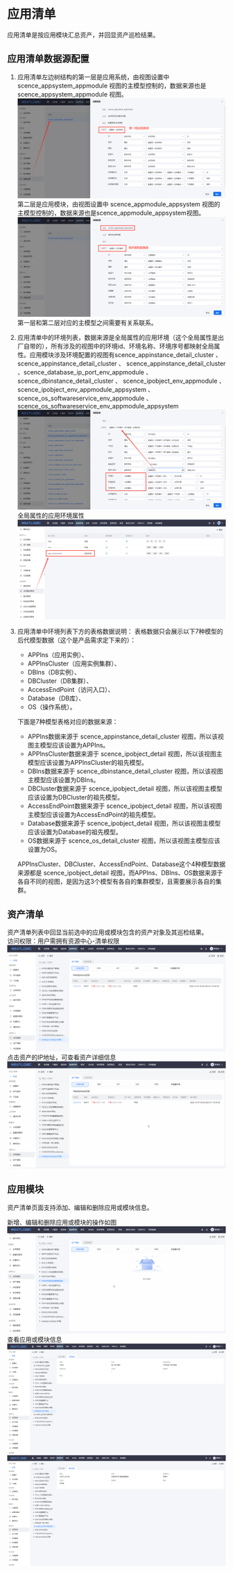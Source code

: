 # 应用清单
应用清单是按应用模块汇总资产，并回显资产巡检结果。

## 应用清单数据源配置
1. 应用清单左边树结构的第一层是应用系统，由视图设置中 scence_appsystem_appmodule 视图的主模型控制的，数据来源也是scence_appsystem_appmodule 视图。
   ![](images/应用清单_应用层.png)
   第二层是应用模块，由视图设置中 scence_appmodule_appsystem 视图的主模型控制的，数据来源也是scence_appmodule_appsystem视图。
   ![](images/应用清单_模块层.png)
   第一层和第二层对应的主模型之间需要有关系联系。

2. 应用清单中的环境列表，数据来源是全局属性的应用环境（这个全局属性是出厂自带的），所有涉及的视图中的环境id、环境名称、环境序号都映射全局属性。应用模块涉及环境配置的视图有scence_appinstance_detail_cluster 、 scence_appinstance_detail_cluster 、 scence_appinstance_detail_cluster 、scence_database_ip_port_env_appmodule 、  scence_dbinstance_detail_cluster 、 scence_ipobject_env_appmodule 、 scence_ipobject_env_appmodule_appsystem 、 
scence_os_softwareservice_env_appmodule 、 
scence_os_softwareservice_env_appmodule_appsystem
   ![](images/应用清单_环境.png)
   全局属性的应用环境属性
   ![](images/应用清单_全局应用环境属性.png)

3. 应用清单中环境列表下方的表格数据说明：
    表格数据只会展示以下7种模型的后代模型数据（这个是产品需求定下来的）：
   - APPIns（应用实例）、
   - APPInsCluster（应用实例集群）、
   - DBIns（DB实例）、
   - DBCluster（DB集群）、
   - AccessEndPoint（访问入口）、
   - Database（DB库）、
   - OS（操作系统）。
  
    下面是7种模型表格对应的数据来源：
    - APPIns数据来源于 scence_appinstance_detail_cluster 视图，所以该视图主模型应该设置为APPIns。
    - APPInsCluster数据来源于 scence_ipobject_detail 视图，所以该视图主模型应该设置为APPInsCluster的祖先模型。
    - DBIns数据来源于 scence_dbinstance_detail_cluster 视图，所以该视图主模型应该设置为DBIns。
    - DBCluster数据来源于 scence_ipobject_detail 视图，所以该视图主模型应该设置为DBCluster的祖先模型。
    - AccessEndPoint数据来源于 scence_ipobject_detail 视图，所以该视图主模型应该设置为AccessEndPoint的祖先模型。
    - Database数据来源于 scence_ipobject_detail 视图，所以该视图主模型应该设置为Database的祖先模型。
    - OS数据来源于 scence_os_detail_cluster 视图，所以该视图主模型应该设置为OS。

    APPInsCluster、DBCluster、AccessEndPoint、Database这个4种模型数据来源都是 scence_ipobject_detail 视图，而APPIns、DBIns、OS数据来源于各自不同的视图，是因为这3个模型有各自的集群模型，且需要展示各自的集群。

## 资产清单
资产清单列表中回显当前选中的应用或模块包含的资产对象及其巡检结果。
<br>
访问权限：用户需拥有资源中心-清单权限
![](images/应用清单_资产清单.png)
点击资产的IP地址，可查看资产详细信息
![](images/应用清单_查看资产详情.gif)

## 应用模块
资产清单页面支持添加、编辑和删除应用或模块信息。

新增、编辑和删除应用或模块的操作如图
![](images/应用清单_新增应用模块.gif)
查看应用或模块信息
![](images/应用清单_应用信息.png)
![](images/应用清单_模块信息.png)